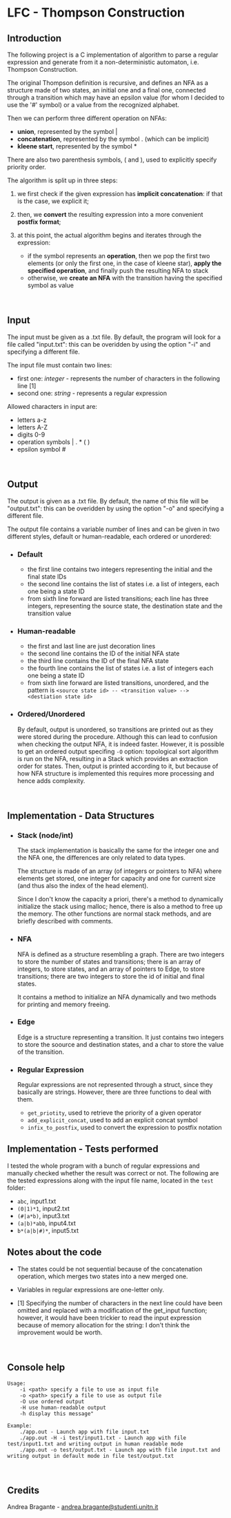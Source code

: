 # LFC - Thompson Construction

## Introduction
The following project is a C implementation of algorithm to parse a regular expression and generate from it a non-deterministic automaton, i.e. Thompson Construction.

The original Thompson definition is recursive, and defines an NFA as a structure made of two states, an initial one and a final one, connected through a transition which may have an epsilon value (for whom I decided to use the '#' symbol) or a value from the recognized alphabet.

Then we can perform three different operation on NFAs: 
- **union**, represented by the symbol |
- **concatenation**, represented by the symbol . (which can be implicit)
- **kleene start**, represented by the symbol *

There are also two parenthesis symbols, ( and ), used to explicitly specify priority order.

The algorithm is split up in three steps:

1. we first check if the given expression has **implicit concatenation**: if that is the case, we explicit it;

2. then, we **convert** the resulting expression into a more convenient **postfix format**;

3. at this point, the actual algorithm begins and iterates through the expression:
    - if the symbol represents an **operation**, then we pop the first two elements (or only the first one, in the case of kleene star), **apply the specified operation**, and finally push the resulting NFA to stack 
    - otherwise, we **create an NFA** with the transition having the specified symbol as value 

<br>

## Input
The input must be given as a .txt file. 
By default, the program will look for a file called "input.txt": this can be overidden by using the option "-i" and specifying a different file.

The input file must contain two lines: 
- first one: *integer* - represents the number of characters in the following line [1]
- second one: *string* - represents a regular expression

Allowed characters in input are:
- letters a-z
- letters A-Z
- digits  0-9
- operation symbols | . * ( )
- epsilon symbol #

<br>

## Output
The output is given as a .txt file. 
By default, the name of this file will be "output.txt": this can be overidden by using the option "-o" and specifying a different file.

The output file contains a variable number of lines and can be given in two different styles, default or human-readable, each ordered or unordered:

- ### Default
    - the first line contains two integers representing the initial and the final state IDs
    - the second line contains the list of states i.e. a list of integers, each one being a state ID
    - from sixth line forward are listed transitions; each line has three integers, representing the source state, the destination state and the transition value

- ### Human-readable
    - the first and last line are just decoration lines
    - the second line contains the ID of the initial NFA state
    - the third line contains the ID of the final NFA state
    - the fourth line contains the list of states i.e. a list of integers each one being a state ID
    - from sixth line forward are listed transitions, unordered, and the pattern is `<source state id> -- <transition value> --> <destiation state id>`

- ### Ordered/Unordered
    By default, output is unordered, so transitions are printed out as they were stored during the procedure.
    Although this can lead to confusion when checking the output NFA, it is indeed faster.
    However, it is possible to get an ordered output specifing `-O` option: topological sort algorithm is run on the NFA, resulting in a Stack which provides an extraction order for states. Then, output is printed according to it, but because of how NFA structure is implemented this requires more processing and hence adds complexity. 

<br>

## Implementation - Data Structures
- ### Stack (node/int)
    The stack implementation is basically the same for the integer one and the NFA one, the differences are only related to data types.

    The structure is made of an array (of integers or pointers to NFA) where elements get stored, one integer for capacity and one for current size (and thus also the index of the head element).

    Since I don't know the capacity a priori, there's a method to dynamically initialize the stack using malloc; hence, there is also a method to free up the memory. 
    The other functions are normal stack methods, and are briefly described with comments. 

- ### NFA
    NFA is defined as a structure resembling a graph. 
    There are two integers to store the number of states and transitions; there is an array of integers, to store states, and an array of pointers to Edge, to store transitions; there are two integers to store the id of initial and final states.

    It contains a method to initialize an NFA dynamically and two methods for printing and memory freeing.

- ### Edge
    Edge is a structure representing a transition. It just contains two integers to store the soource and destination states, and a char to store the value of the transition.


- ### Regular Expression
    Regular expressions are not represented through a struct, since they basically are strings. However, there are three functions to deal with them.
    - `get_priotity`, used to retrieve the priority of a given operator
    - `add_explicit_concat`, used to add an explicit concat symbol
    - `infix_to_postfix`, used to convert the expression to postfix notation


## Implementation - Tests performed
I tested the whole program with a bunch of regular expressions and manually checked whether the result was correct or not.
The following are the tested expressions along with the input file name, located in the `test` folder:

- `abc`, input1.txt
- `(0|1)*1`, input2.txt
- `(#|a*b)`, input3.txt
- `(a|b)*abb`, input4.txt
- `b*(a|b|#)*`, input5.txt


## Notes about the code
- The states could be not sequential because of the concatenation operation, which merges two states into a new merged one.

- Variables in regular expressions are one-letter only.

- [1] Specifying the number of characters in the next line could have been omitted and replaced with a modification of the get_input function; however, it would have been trickier to read the input expression because of memory allocation for the string: I don't think the improvement would be worth.

<br>

## Console help
```
Usage: 
    -i <path> specify a file to use as input file
    -o <path> specify a file to use as output file
    -O use ordered output
    -H use human-readable output
    -h display this message"

Example:
    ./app.out - Launch app with file input.txt 
    ./app.out -H -i test/input1.txt - Launch app with file test/input1.txt and writing output in human readable mode
    ./app.out -o test/output.txt - Launch app with file input.txt and writing output in default mode in file test/output.txt
```

<br>

## Credits
Andrea Bragante - andrea.bragante@studenti.unitn.it
